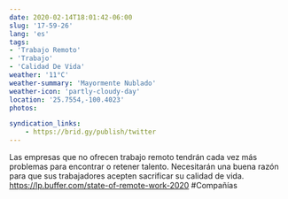 ```yaml
---
date: 2020-02-14T18:01:42-06:00
slug: '17-59-26'
lang: 'es'
tags:
- 'Trabajo Remoto'
- 'Trabajo'
- 'Calidad De Vida'
weather: '11°C'
weather-summary: 'Mayormente Nublado'
weather-icon: 'partly-cloudy-day'
location: '25.7554,-100.4023'
photos:

syndication_links:
    - https://brid.gy/publish/twitter
---
```

Las empresas que no ofrecen trabajo remoto tendrán cada vez más problemas para encontrar o retener talento.
Necesitarán una buena razón para que sus trabajadores acepten sacrificar su calidad de vida.
https://lp.buffer.com/state-of-remote-work-2020
  #Compañías 